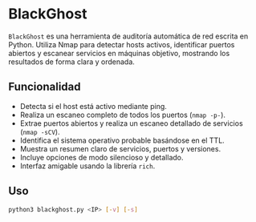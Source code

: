 # BlackGhost

`BlackGhost` es una herramienta de auditoría automática de red escrita en Python. Utiliza Nmap para detectar hosts activos, identificar puertos abiertos y escanear servicios en máquinas objetivo, mostrando los resultados de forma clara y ordenada.

## Funcionalidad

- Detecta si el host está activo mediante ping.
- Realiza un escaneo completo de todos los puertos (`nmap -p-`).
- Extrae puertos abiertos y realiza un escaneo detallado de servicios (`nmap -sCV`).
- Identifica el sistema operativo probable basándose en el TTL.
- Muestra un resumen claro de servicios, puertos y versiones.
- Incluye opciones de modo silencioso y detallado.
- Interfaz amigable usando la librería `rich`.

## Uso

```bash
python3 blackghost.py <IP> [-v] [-s]
